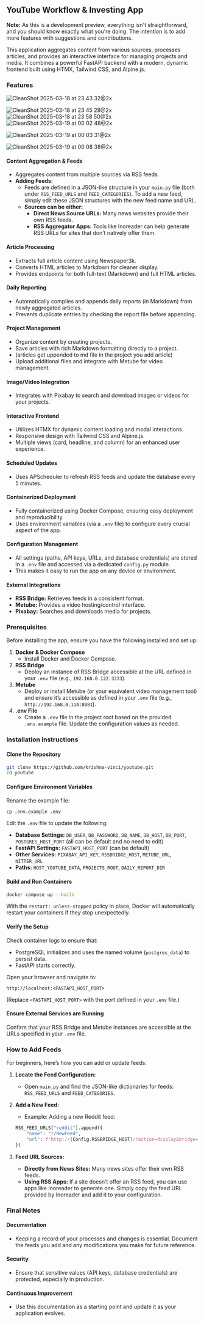 ## YouTube Workflow & Investing App

**Note:** As this is a development preview, everything isn't straightforward, and you should know exactly what you're doing. The intention is to add more features with suggestions and contributions.

This application aggregates content from various sources, processes articles, and provides an interactive interface for managing projects and media. It combines a powerful FastAPI backend with a modern, dynamic frontend built using HTMX, Tailwind CSS, and Alpine.js.

### Features
![CleanShot 2025-03-18 at 23 43 32@2x](https://github.com/user-attachments/assets/4c82c6be-3613-4ba4-84b8-0cb7a08c5d74)

![CleanShot 2025-03-18 at 23 45 28@2x](https://github.com/user-attachments/assets/85df9fd8-1caf-4920-ba31-efbf063f3ed6)
![CleanShot 2025-03-18 at 23 58 50@2x](https://github.com/user-attachments/assets/91804197-d595-453d-8a85-8dfcfba099e3)
![CleanShot 2025-03-19 at 00 02 48@2x](https://github.com/user-attachments/assets/d6d69b19-bc06-4814-9e43-9238041f4521)

![CleanShot 2025-03-19 at 00 03 31@2x](https://github.com/user-attachments/assets/7144fe16-e437-47da-a9f2-480c5027033b)

![CleanShot 2025-03-19 at 00 08 38@2x](https://github.com/user-attachments/assets/4e547f0f-bce2-40f6-823e-ef8bedb10edc)


#### Content Aggregation & Feeds

- Aggregates content from multiple sources via RSS feeds.
- **Adding Feeds:**
  - Feeds are defined in a JSON-like structure in your `main.py` file (both under `RSS_FEED_URLS` and `FEED_CATEGORIES`). To add a new feed, simply edit these JSON structures with the new feed name and URL.
  - **Sources can be either:**
    - **Direct News Source URLs:** Many news websites provide their own RSS feeds.
    - **RSS Aggregator Apps:** Tools like Inoreader can help generate RSS URLs for sites that don’t natively offer them.

#### Article Processing

- Extracts full article content using Newspaper3k.
- Converts HTML articles to Markdown for cleaner display.
- Provides endpoints for both full-text (Markdown) and full HTML articles.

#### Daily Reporting

- Automatically compiles and appends daily reports (in Markdown) from newly aggregated articles.
- Prevents duplicate entries by checking the report file before appending.

#### Project Management

- Organize content by creating projects.
- Save articles with rich Markdown formatting directly to a project.
- (articles get uppended to md file in the project you add article)
- Upload additional files and integrate with Metube for video management.

#### Image/Video Integration

- Integrates with Pixabay to search and download images or videos for your projects.

#### Interactive Frontend

- Utilizes HTMX for dynamic content loading and modal interactions.
- Responsive design with Tailwind CSS and Alpine.js.
- Multiple views (card, headline, and column) for an enhanced user experience.

#### Scheduled Updates

- Uses APScheduler to refresh RSS feeds and update the database every 5 minutes.

#### Containerized Deployment

- Fully containerized using Docker Compose, ensuring easy deployment and reproducibility.
- Uses environment variables (via a `.env` file) to configure every crucial aspect of the app.

#### Configuration Management

- All settings (paths, API keys, URLs, and database credentials) are stored in a `.env` file and accessed via a dedicated `config.py` module.
- This makes it easy to run the app on any device or environment.

#### External Integrations

- **RSS Bridge:** Retrieves feeds in a consistent format.
- **Metube:** Provides a video hosting/control interface.
- **Pixabay:** Searches and downloads media for projects.

### Prerequisites

Before installing the app, ensure you have the following installed and set up:

1. **Docker & Docker Compose**
   - Install Docker and Docker Compose.
2. **RSS Bridge**
   - Deploy an instance of RSS Bridge accessible at the URL defined in your `.env` file (e.g., `192.168.0.122:3333`).
3. **Metube**
   - Deploy or install Metube (or your equivalent video management tool) and ensure it’s accessible as defined in your `.env` file (e.g., `http://192.168.0.114:8081`).
4. **.env File**
   - Create a `.env` file in the project root based on the provided `.env.example` file. Update the configuration values as needed.

### Installation Instructions

#### Clone the Repository

```bash
git clone https://github.com/krishna-vinci/youtube.git
cd youtube
```

#### Configure Environment Variables

Rename the example file:

```bash
cp .env.example .env
```

Edit the `.env` file to update the following:

- **Database Settings:** `DB_USER`, `DB_PASSWORD`, `DB_NAME`, `DB_HOST`, `DB_PORT`, `POSTGRES_HOST_PORT` (all can be default and no need to edit)
- **FastAPI Settings:** `FASTAPI_HOST_PORT` (can be default)
- **Other Services:** `PIXABAY_API_KEY`, `RSSBRIDGE_HOST`, `METUBE_URL`, `NITTER_URL`
- **Paths:** `HOST_YOUTUBE_DATA`, `PROJECTS_ROOT`, `DAILY_REPORT_DIR`

#### Build and Run Containers

```bash
docker compose up --build

```

With the `restart: unless-stopped` policy in place, Docker will automatically restart your containers if they stop unexpectedly.

#### Verify the Setup

Check container logs to ensure that:

- PostgreSQL initializes and uses the named volume (`postgres_data`) to persist data.
- FastAPI starts correctly.

Open your browser and navigate to:

```
http://localhost:<FASTAPI_HOST_PORT>
```

(Replace `<FASTAPI_HOST_PORT>` with the port defined in your `.env` file.)

#### Ensure External Services are Running

Confirm that your RSS Bridge and Metube instances are accessible at the URLs specified in your `.env` file.

### How to Add Feeds

For beginners, here’s how you can add or update feeds:

1. **Locate the Feed Configuration:**

   - Open `main.py` and find the JSON-like dictionaries for feeds: `RSS_FEED_URLS` and `FEED_CATEGORIES`.

2. **Add a New Feed:**

   - Example: Adding a new Reddit feed:

   ```python
   RSS_FEED_URLS["reddit"].append({
       "name": "r/NewFeed",
       "url": f"http://{Config.RSSBRIDGE_HOST}/?action=display&bridge=RedditBridge&context=single&r=NewFeed&f=&score=&d=hot&search=&frontend=https%3A%2F%2Fold.reddit.com&format=Atom"
   })
   ```

3. **Feed URL Sources:**

   - **Directly from News Sites:** Many news sites offer their own RSS feeds.
   - **Using RSS Apps:** If a site doesn’t offer an RSS feed, you can use apps like Inoreader to generate one. Simply copy the feed URL provided by Inoreader and add it to your configuration.

### Final Notes

#### Documentation

- Keeping a record of your processes and changes is essential. Document the feeds you add and any modifications you make for future reference.

#### Security

- Ensure that sensitive values (API keys, database credentials) are protected, especially in production.

#### Continuous Improvement

- Use this documentation as a starting point and update it as your application evolves.




